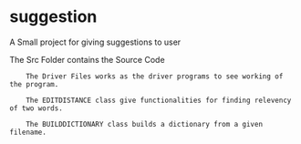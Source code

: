 # suggestion
A Small project for giving suggestions to user

The Src Folder contains the Source Code 

        The Driver Files works as the driver programs to see working of the program.

        The EDITDISTANCE class give functionalities for finding relevency of two words.

        The BUILDDICTIONARY class builds a dictionary from a given filename.
